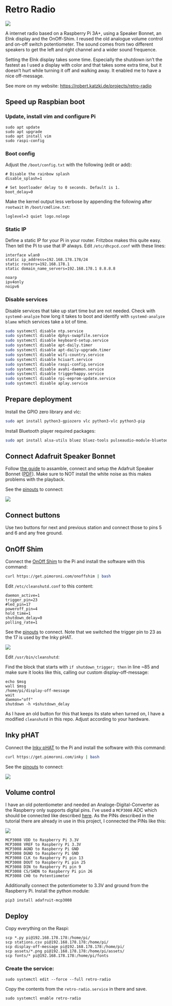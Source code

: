 # Retro Radio

![](docs/radio.jpg)

A internet radio based on a Raspberry Pi 3A+, using a Speaker Bonnet, an EInk display and the OnOff-Shim. I reused the old analogue volume control and on-off switch potentiometer. The sound comes from two different speakers to get the left and right channel and a wider sound frequence.

Setting the EInk display takes some time. Especially the shutdown isn’t the fastest as I used a display with color and that takes some extra time, but it doesn’t hurt while turning it off and walking away. It enabled me to have a nice off-message.

See more on my website: https://robert.katzki.de/projects/retro-radio

## Speed up Raspbian boot

### Update, install vim and configure Pi

```
sudo apt update
sudo apt upgrade
sudo apt install vim
sudo raspi-config
```

### Boot config

Adjust the `/boot/config.txt` with the following (edit or add):

```
# Disable the rainbow splash
disable_splash=1

# Set bootloader delay to 0 seconds. Default is 1.
boot_delay=0
```

Make the kernel output less verbose by appending the following after `rootwait` in `/boot/cmdline.txt`:

```
loglevel=3 quiet logo.nologo
```

### Static IP

Define a static IP for your Pi in your router. Fritzbox makes this quite easy. Then tell the Pi to use that IP always. Edit `/etc/dhcpcd.conf` with these lines:

```
interface wlan0
static ip_address=192.168.178.178/24
static routers=192.168.178.1
static domain_name_servers=192.168.178.1 8.8.8.8

noarp
ipv4only
noipv6
```

### Disable services

Disable services that take up start time but are not needed. Check with `systemd-analyze` how long it takes to boot and identify with `systemd-analyze blame` which services take a lot of time.

```sh
sudo systemctl disable ntp.service
sudo systemctl disable dphys-swapfile.service
sudo systemctl disable keyboard-setup.service
sudo systemctl disable apt-daily.timer
sudo systemctl disable apt-daily-upgrade.timer
sudo systemctl disable wifi-country.service
sudo systemctl disable hciuart.service
sudo systemctl disable raspi-config.service
sudo systemctl disable avahi-daemon.service
sudo systemctl disable triggerhappy.service
sudo systemctl disable rpi-eeprom-update.service
sudo systemctl disable aplay.service
```

## Prepare deployment

Install the GPIO zero library and vlc:

```sh
sudo apt install python3-gpiozero vlc python3-vlc python3-pip
```

Install Bluetooth player required packages:

```sh
sudo apt install alsa-utils bluez bluez-tools pulseaudio-module-bluetooth python3-gst-1.0 gstreamer1.0-pulseaudio gstreamer1.0-tools gstreamer1.0-alsa gstreamer1.0-plugins-base gstreamer1.0-plugins-good gstreamer1.0-plugins-bad
```

## Connect Adafruit Speaker Bonnet

Follow [the guide](https://learn.adafruit.com/adafruit-speaker-bonnet-for-raspberry-pi?view=all) to assamble, connect and setup the Adafruit Speaker Bonnet ([PDF](docs/adafruit-speaker-bonnet.pdf)). Make sure to NOT install the white noise as this makes problems with the playback.

See the [pinouts](https://pinout.xyz/pinout/speaker_bonnet#) to connect:

![](docs/adafruit-speaker-bonnet.png)

## Connect buttons

Use two buttons for next and previous station and connect those to pins 5 and 6 and any free ground.

## OnOff Shim

Connect the [OnOff Shim](https://shop.pimoroni.com/products/onoff-shim) to the Pi and install the software with this command:

```sh
curl https://get.pimoroni.com/onoffshim | bash
```

Edit `/etc/cleanshutd.conf` to this content:

```
daemon_active=1
trigger_pin=23
#led_pin=17
poweroff_pin=4
hold_time=1
shutdown_delay=0
polling_rate=1
```

See the [pinouts](https://pinout.xyz/pinout/onoff_shim#) to connect. Note that we switched the trigger pin to 23 as the 17 is used by the Inky pHAT.

![](docs/onoff-shim.png)

Edit `/usr/bin/cleanshutd`:

Find the block that starts with `if shutdown_trigger; then` in line ~85 and make sure it looks like this, calling our custom display-off-message:

```
echo $msg
wall $msg
/home/pi/display-off-message
wait
daemon="off"
shutdown -h +$shutdown_delay
```

As I have an old button for this that keeps its state when turned on, I have a modified `cleanshutd` in this repo. Adjust according to your hardware.

## Inky pHAT

Connect the [Inky pHAT](https://shop.pimoroni.com/products/inky-phat?variant=12549254217811) to the Pi and install the software with this command:

```sh
curl https://get.pimoroni.com/inky | bash
```

See the [pinouts](https://pinout.xyz/pinout/inky_phat#) to connect:

![](docs/inky-phat.png)

## Volume control

I have an old potentiometer and needed an Analoge-Digital-Converter as the Raspberry only supports digital pins. I’ve used a `MCP3008` ADC which should be connected like described [here](https://www.digikey.com/en/maker/projects/raspberry-pi-analog-to-digital-converters/72388f5f1a0843418130f56c53a1276c). As the PINs described in the tutorial there are already in use in this project, I connected the PINs like this:

![](docs/mcp3008.png)

```
MCP3008 VDD to Raspberry Pi 3.3V
MCP3008 VREF to Raspberry Pi 3.3V
MCP3008 AGND to Raspberry Pi GND
MCP3008 DGND to Raspberry Pi GND
MCP3008 CLK to Raspberry Pi pin 13
MCP3008 DOUT to Raspberry Pi pin 25
MCP3008 DIN to Raspberry Pi pin 9
MCP3008 CS/SHDN to Raspberry Pi pin 26
MCP3008 CH0 to Potentiometer
```

Additionally connect the potentiometer to 3.3V and ground from the Raspberry Pi.
Install the python module:

```
pip3 install adafruit-mcp3008
```

## Deploy

Copy everything on the Raspi:

```
scp *.py pi@192.168.178.178:/home/pi/
scp stations.csv pi@192.168.178.178:/home/pi/
scp display-off-message pi@192.168.178.178:/home/pi/
scp assets/*.png pi@192.168.178.178:/home/pi/assets/
scp fonts/* pi@192.168.178.178:/home/pi/fonts
```

### Create the service:

```
sudo systemctl edit --force --full retro-radio
```

Copy the contents from the `retro-radio.service` in there and save.

```
sudo systemctl enable retro-radio
```